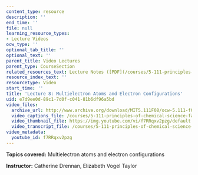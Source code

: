 ```yaml
---
content_type: resource
description: ''
end_time: ''
file: null
learning_resource_types:
- Lecture Videos
ocw_type: ''
optional_tab_title: ''
optional_text: ''
parent_title: Video Lectures
parent_type: CourseSection
related_resources_text: Lecture Notes ([PDF](/courses/5-111-principles-of-chemical-science-fall-2008/resources/lecnotes08))
resource_index_text: ''
resourcetype: Video
start_time: ''
title: 'Lecture 8: Multielectron Atoms and Electron Configurations'
uid: e7d9ee0d-89c1-7d0f-c041-81b6df96a5bd
video_files:
  archive_url: http://www.archive.org/download/MIT5.111F08/ocw-5.111-f08-lec08_300k.mp4
  video_captions_file: /courses/5-111-principles-of-chemical-science-fall-2008/1e17a742ee575bcd981a93b364101b9a_f7RRqxv2pzg.vtt
  video_thumbnail_file: https://img.youtube.com/vi/f7RRqxv2pzg/default.jpg
  video_transcript_file: /courses/5-111-principles-of-chemical-science-fall-2008/6faeaf7beab0d59af33e531866529e6f_f7RRqxv2pzg.pdf
video_metadata:
  youtube_id: f7RRqxv2pzg
---
```


**Topics covered:** Multielectron atoms and electron configurations

**Instructor:** Catherine Drennan, Elizabeth Vogel Taylor



